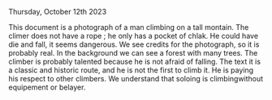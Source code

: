Thursday, October 12th 2023

This document is a photograph of a man climbing on a tall montain. The climer does not have a rope ; he only has a pocket of chlak. He could have die and fall, it seems dangerous. We see credits for the photograph, so it is probably real. In the background we can see a forest with many trees. The climber is probably talented because he is not afraid of falling. The text it is a classic and historic route, and he is not the first to climb it. He is paying his respect to other climbers. We understand that soloing is climbingwithout equipement or belayer.